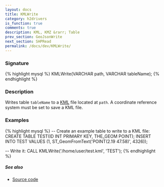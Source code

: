 ```yaml
---
layout: docs
title: KMLWrite
category: h2drivers
is_function: true
comments: true
description: KML, KMZ &rarr; Table
prev_section: GeoJsonWrite
next_section: SHPRead
permalink: /docs/dev/KMLWrite/
---
```


### Signature

{% highlight mysql %}
KMLWrite(VARCHAR path, VARCHAR tableName);
{% endhighlight %}

### Description

Writes table `tableName` to a [KML][wiki] file located at `path`.
A coordinate reference system must be set to save a KML file.

### Examples

{% highlight mysql %}
-- Create an example table to write to a KML file:
CREATE TABLE TEST(ID INT PRIMARY KEY, THE_GEOM POINT);
INSERT INTO TEST
    VALUES (1, ST_GeomFromText('POINT(2.19 47.58)', 4326));

-- Write it:
CALL KMLWrite('/home/user/test.kml', 'TEST');
{% endhighlight %}

##### See also

* <a href="https://github.com/irstv/H2GIS/blob/master/h2drivers/src/main/java/org/h2gis/drivers/kml/KMLWrite.java" target="_blank">Source code</a>

[wiki]: http://en.wikipedia.org/wiki/Keyhole_Markup_Language
